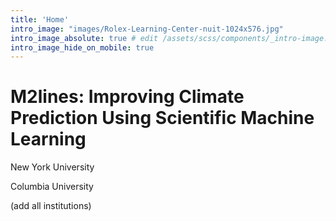 ```yaml
---
title: 'Home'
intro_image: "images/Rolex-Learning-Center-nuit-1024x576.jpg"
intro_image_absolute: true # edit /assets/scss/components/_intro-image.scss for full control
intro_image_hide_on_mobile: true
---
```


# M2lines: Improving Climate Prediction Using Scientific Machine Learning

New York University

Columbia University

(add all institutions)


